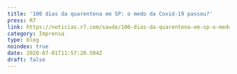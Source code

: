 ```yaml
---
title: '100 dias da quarentena em SP: o medo da Covid-19 passou?'
press: R7
link: https://noticias.r7.com/saude/100-dias-da-quarentena-em-sp-o-medo-da-covid-19-passou-01072020
category: Imprensa
type: blog
noindex: true
date: 2020-07-01T11:57:20.504Z
draft: false
---
```

